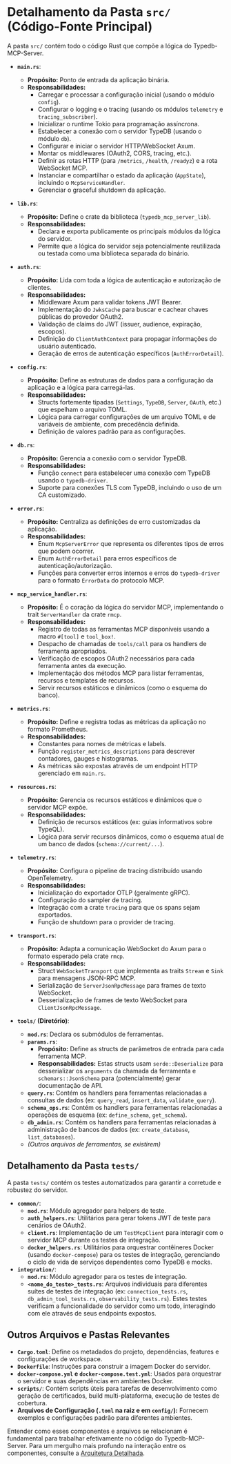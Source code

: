
# Detalhamento da Pasta `src/` (Código-Fonte Principal)

A pasta `src/` contém todo o código Rust que compõe a lógica do Typedb-MCP-Server.

* **`main.rs`**:
  * **Propósito:** Ponto de entrada da aplicação binária.
  * **Responsabilidades:**
    * Carregar e processar a configuração inicial (usando o módulo `config`).
    * Configurar o logging e o tracing (usando os módulos `telemetry` e `tracing_subscriber`).
    * Inicializar o runtime Tokio para programação assíncrona.
    * Estabelecer a conexão com o servidor TypeDB (usando o módulo `db`).
    * Configurar e iniciar o servidor HTTP/WebSocket Axum.
    * Montar os middlewares (OAuth2, CORS, tracing, etc.).
    * Definir as rotas HTTP (para `/metrics`, `/health`, `/readyz`) e a rota WebSocket MCP.
    * Instanciar e compartilhar o estado da aplicação (`AppState`), incluindo o `McpServiceHandler`.
    * Gerenciar o graceful shutdown da aplicação.

* **`lib.rs`**:
  * **Propósito:** Define o crate da biblioteca (`typedb_mcp_server_lib`).
  * **Responsabilidades:**
    * Declara e exporta publicamente os principais módulos da lógica do servidor.
    * Permite que a lógica do servidor seja potencialmente reutilizada ou testada como uma biblioteca separada do binário.

* **`auth.rs`**:
  * **Propósito:** Lida com toda a lógica de autenticação e autorização de clientes.
  * **Responsabilidades:**
    * Middleware Axum para validar tokens JWT Bearer.
    * Implementação do `JwksCache` para buscar e cachear chaves públicas do provedor OAuth2.
    * Validação de claims do JWT (issuer, audience, expiração, escopos).
    * Definição do `ClientAuthContext` para propagar informações do usuário autenticado.
    * Geração de erros de autenticação específicos (`AuthErrorDetail`).

* **`config.rs`**:
  * **Propósito:** Define as estruturas de dados para a configuração da aplicação e a lógica para carregá-las.
  * **Responsabilidades:**
    * Structs fortemente tipadas (`Settings`, `TypeDB`, `Server`, `OAuth`, etc.) que espelham o arquivo TOML.
    * Lógica para carregar configurações de um arquivo TOML e de variáveis de ambiente, com precedência definida.
    * Definição de valores padrão para as configurações.

* **`db.rs`**:
  * **Propósito:** Gerencia a conexão com o servidor TypeDB.
  * **Responsabilidades:**
    * Função `connect` para estabelecer uma conexão com TypeDB usando o `typedb-driver`.
    * Suporte para conexões TLS com TypeDB, incluindo o uso de um CA customizado.

* **`error.rs`**:
  * **Propósito:** Centraliza as definições de erro customizadas da aplicação.
  * **Responsabilidades:**
    * Enum `McpServerError` que representa os diferentes tipos de erros que podem ocorrer.
    * Enum `AuthErrorDetail` para erros específicos de autenticação/autorização.
    * Funções para converter erros internos e erros do `typedb-driver` para o formato `ErrorData` do protocolo MCP.

* **`mcp_service_handler.rs`**:
  * **Propósito:** É o coração da lógica do servidor MCP, implementando o trait `ServerHandler` da crate `rmcp`.
  * **Responsabilidades:**
    * Registro de todas as ferramentas MCP disponíveis usando a macro `#[tool]` e `tool_box!`.
    * Despacho de chamadas de `tools/call` para os handlers de ferramenta apropriados.
    * Verificação de escopos OAuth2 necessários para cada ferramenta antes da execução.
    * Implementação dos métodos MCP para listar ferramentas, recursos e templates de recursos.
    * Servir recursos estáticos e dinâmicos (como o esquema do banco).

* **`metrics.rs`**:
  * **Propósito:** Define e registra todas as métricas da aplicação no formato Prometheus.
  * **Responsabilidades:**
    * Constantes para nomes de métricas e labels.
    * Função `register_metrics_descriptions` para descrever contadores, gauges e histogramas.
    * As métricas são expostas através de um endpoint HTTP gerenciado em `main.rs`.

* **`resources.rs`**:
  * **Propósito:** Gerencia os recursos estáticos e dinâmicos que o servidor MCP expõe.
  * **Responsabilidades:**
    * Definição de recursos estáticos (ex: guias informativos sobre TypeQL).
    * Lógica para servir recursos dinâmicos, como o esquema atual de um banco de dados (`schema://current/...`).

* **`telemetry.rs`**:
  * **Propósito:** Configura o pipeline de tracing distribuído usando OpenTelemetry.
  * **Responsabilidades:**
    * Inicialização do exportador OTLP (geralmente gRPC).
    * Configuração do sampler de tracing.
    * Integração com a crate `tracing` para que os spans sejam exportados.
    * Função de shutdown para o provider de tracing.

* **`transport.rs`**:
  * **Propósito:** Adapta a comunicação WebSocket do Axum para o formato esperado pela crate `rmcp`.
  * **Responsabilidades:**
    * Struct `WebSocketTransport` que implementa as traits `Stream` e `Sink` para mensagens JSON-RPC MCP.
    * Serialização de `ServerJsonRpcMessage` para frames de texto WebSocket.
    * Desserialização de frames de texto WebSocket para `ClientJsonRpcMessage`.

* **`tools/` (Diretório)**:
  * **`mod.rs`**: Declara os submódulos de ferramentas.
  * **`params.rs`**:
    * **Propósito:** Define as structs de parâmetros de entrada para cada ferramenta MCP.
    * **Responsabilidades:** Estas structs usam `serde::Deserialize` para desserializar os `arguments` da chamada da ferramenta e `schemars::JsonSchema` para (potencialmente) gerar documentação de API.
  * **`query.rs`**: Contém os handlers para ferramentas relacionadas a consultas de dados (ex: `query_read`, `insert_data`, `validate_query`).
  * **`schema_ops.rs`**: Contém os handlers para ferramentas relacionadas a operações de esquema (ex: `define_schema`, `get_schema`).
  * **`db_admin.rs`**: Contém os handlers para ferramentas relacionadas à administração de bancos de dados (ex: `create_database`, `list_databases`).
  * *(Outros arquivos de ferramentas, se existirem)*

## Detalhamento da Pasta `tests/`

A pasta `tests/` contém os testes automatizados para garantir a corretude e robustez do servidor.

* **`common/`**:
  * **`mod.rs`**: Módulo agregador para helpers de teste.
  * **`auth_helpers.rs`**: Utilitários para gerar tokens JWT de teste para cenários de OAuth2.
  * **`client.rs`**: Implementação de um `TestMcpClient` para interagir com o servidor MCP durante os testes de integração.
  * **`docker_helpers.rs`**: Utilitários para orquestrar contêineres Docker (usando `docker-compose`) para os testes de integração, gerenciando o ciclo de vida de serviços dependentes como TypeDB e mocks.
* **`integration/`**:
  * **`mod.rs`**: Módulo agregador para os testes de integração.
  * **`<nome_do_teste>_tests.rs`**: Arquivos individuais para diferentes suítes de testes de integração (ex: `connection_tests.rs`, `db_admin_tool_tests.rs`, `observability_tests.rs`). Estes testes verificam a funcionalidade do servidor como um todo, interagindo com ele através de seus endpoints expostos.

## Outros Arquivos e Pastas Relevantes

* **`Cargo.toml`**: Define os metadados do projeto, dependências, features e configurações de workspace.
* **`Dockerfile`**: Instruções para construir a imagem Docker do servidor.
* **`docker-compose.yml` e `docker-compose.test.yml`**: Usados para orquestrar o servidor e suas dependências em ambientes Docker.
* **`scripts/`**: Contém scripts úteis para tarefas de desenvolvimento como geração de certificados, build multi-plataforma, execução de testes de cobertura.
* **Arquivos de Configuração (`.toml` na raiz e em `config/`):** Fornecem exemplos e configurações padrão para diferentes ambientes.

Entender como esses componentes e arquivos se relacionam é fundamental para trabalhar efetivamente no código do Typedb-MCP-Server. Para um mergulho mais profundo na interação entre os componentes, consulte a [Arquitetura Detalhada](./03_architecture_deep_dive.md).
